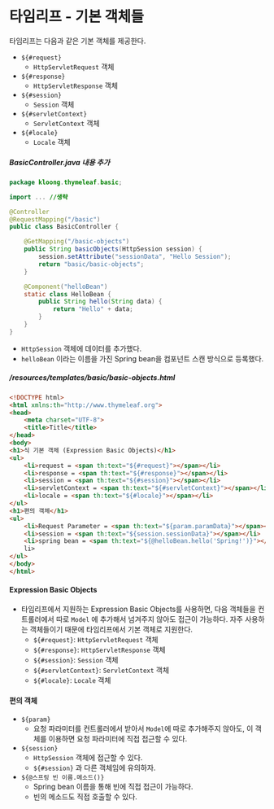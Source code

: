 # 타임리프 - 기본 객체들

타임리프는 다음과 같은 기본 객체를 제공한다.
- `${#request}`
	- `HttpServletRequest` 객체
- `${#response}`
	- `HttpServletResponse` 객체
- `${#session}`
	- `Session` 객체
- `${#servletContext}`
	- `ServletContext` 객체
- `${#locale}`
	- `Locale` 객체

##### BasicController.java 내용 추가
```Java
package kloong.thymeleaf.basic;

import ... //생략

@Controller
@RequestMapping("/basic")
public class BasicController {

    @GetMapping("/basic-objects")
    public String basicObjects(HttpSession session) {
        session.setAttribute("sessionData", "Hello Session");
        return "basic/basic-objects";
    }

    @Component("helloBean")
    static class HelloBean {
        public String hello(String data) {
            return "Hello" + data;
        }
    }
}
```
- `HttpSession` 객체에 데이터를 추가했다.
- `helloBean` 이라는 이름을 가진 Spring bean을 컴포넌트 스캔 방식으로 등록했다.

##### /resources/templates/basic/basic-objects.html
```HTML
<!DOCTYPE html>
<html xmlns:th="http://www.thymeleaf.org">
<head>
    <meta charset="UTF-8">
    <title>Title</title>
</head>
<body>
<h1>식 기본 객체 (Expression Basic Objects)</h1>
<ul>
    <li>request = <span th:text="${#request}"></span></li>
    <li>response = <span th:text="${#response}"></span></li>
    <li>session = <span th:text="${#session}"></span></li>
    <li>servletContext = <span th:text="${#servletContext}"></span></li>
    <li>locale = <span th:text="${#locale}"></span></li>
</ul>
<h1>편의 객체</h1>
<ul>
    <li>Request Parameter = <span th:text="${param.paramData}"></span></li>
    <li>session = <span th:text="${session.sessionData}"></span></li>
    <li>spring bean = <span th:text="${@helloBean.hello('Spring!')}"></span></
    li>
</ul>
</body>
</html>
```

#### Expression Basic Objects
- 타임리프에서 지원하는 Expression Basic Objects를 사용하면, 다음 객체들을 컨트롤러에서 따로 `Model` 에 추가해서 넘겨주지 않아도 접근이 가능하다. 자주 사용하는 객체들이기 때문에 타임리프에서 기본 객체로 지원한다.
	- `${#request}`: `HttpServletRequest` 객체
	- `${#response}`: `HttpServletResponse` 객체
	- `${#session}`: `Session` 객체
	- `${#servletContext}`: `ServletContext` 객체
	- `${#locale}`: `Locale` 객체

#### 편의 객체
- `${param}`
	- 요청 파라미터를 컨트롤러에서 받아서 `Model`에 따로 추가해주지 않아도, 이 객체를 이용하면 요청 파라미터에 직접 접근할 수 있다.
- `${session}`
	- `HttpSession` 객체에 접근할 수 있다.
	- `${#session}` 과 다른 객체임에 유의하자.
- `${@스프링 빈 이름.메소드()}`
	- Spring bean 이름을 통해 빈에 직접 접근이 가능하다.
	- 빈의 메소드도 직접 호출할 수 있다.